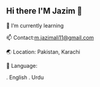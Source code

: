 ## Hi there I'M Jazim 👋
🌱 I’m currently learning 

📫 Contact:m.jazimali11@gmail.com

🌏 Location: Pakistan, Karachi 

💬 Language:

. English 
. Urdu 
<!--
**jazim-alikz/jazim-alikz** is a ✨ _special_ ✨ repository because its `README.md` (this file) appears on your GitHub profile.

Here are some ideas to get you started:

- 🔭 I’m currently working on ...
- 🌱 I’m currently learning ...
- 👯 I’m looking to collaborate on ...
- 🤔 I’m looking for help with ...
- 💬 Ask me about ...
-📫 How to reach me: ... 
- 😄 Pronouns: ...
- ⚡ Fun fact: ...
-->
